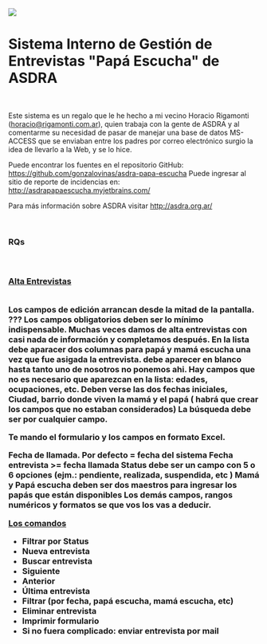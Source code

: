 <!DOCTYPE html>

<html>
<head>
</head>

<img src="https://travis-ci.org/gonzalovinas/asdra-papa-escucha.svg?branch=master"/>
<br>

<h1>
Sistema Interno de Gestión de Entrevistas "Papá Escucha" de ASDRA
</h1>
<br>

Este sistema es un regalo que le he hecho a mi vecino Horacio Rigamonti (horacio@rigamonti.com.ar), quien trabaja con la gente de ASDRA y
al comentarme su necesidad de pasar de manejar una base de datos MS-ACCESS que se enviaban entre los padres
por correo electrónico surgio la idea de llevarlo a la Web, y se lo hice.

Puede encontrar los fuentes en el repositorio GitHub: https://github.com/gonzalovinas/asdra-papa-escucha
Puede ingresar al sitio de reporte de incidencias en: http://asdrapapaescucha.myjetbrains.com/

Para más información sobre ASDRA visitar http://asdra.org.ar/
<br>

<br>

<h3>RQs<h3>
<br>

<u>Alta Entrevistas</u>
<br>
<br>

Los campos de edición arrancan desde la mitad de la pantalla. ???
Los campos obligatorios deben ser lo mínimo indispensable. Muchas veces damos de alta entrevistas con casi nada de información y completamos después.
En la lista debe aparacer dos columnas para papá y mamá escucha una vez que fue asigada la entrevista.
debe aparecer en blanco hasta tanto uno de nosotros no ponemos ahi.
Hay campos que no es necesario que aparezcan en la lista: edades, ocupaciones, etc.
Deben verse las dos fechas iniciales,  Ciudad, barrio donde viven la mamá y el papá ( habrá que crear los campos que no estaban considerados)
La búsqueda debe ser por cualquier campo.

Te mando el formulario y los campos en formato Excel.

Fecha de llamada.  Por defecto = fecha del sistema
Fecha entrevista >= fecha llamada
Status debe ser un campo con 5 o 6 opciones (ejm.: pendiente, realizada, suspendida, etc )
Mamá y Papá escucha deben ser dos maestros para ingresar los papás que están disponibles
Los demás campos, rangos numéricos y formatos se que vos los vas a deducir.
<br>

<u>Los comandos</u>
<br>

<ul>
<li>Filtrar por Status</li>
<li>Nueva entrevista</li>
<li>Buscar entrevista</li>
<li>Siguiente</li>
<li>Anterior</li>
<li>Última entrevista</li>
<li>Filtrar (por fecha, papá escucha, mamá escucha, etc)</li>
<li>Eliminar entrevista</li>
<li>Imprimir formulario</li>
<li>Si no fuera complicado: enviar entrevista por mail</li>
</ul>
</html>

